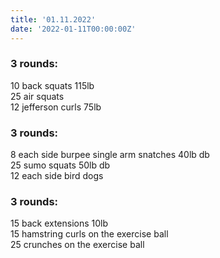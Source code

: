 ```yaml
---
title: '01.11.2022'
date: '2022-01-11T00:00:00Z'
---
```


### 3 rounds:      
10 back squats 115lb        
25 air squats      
12 jefferson curls 75lb     

### 3 rounds:      
8 each side burpee single arm snatches 40lb db        
25 sumo squats 50lb db         
12 each side bird dogs           

### 3 rounds:      
15 back extensions 10lb        
15 hamstring curls on the exercise ball         
25 crunches on the exercise ball  